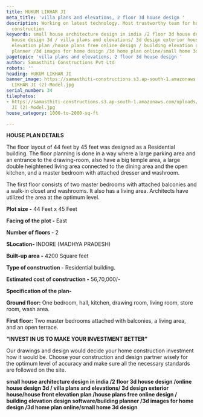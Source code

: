 ```yaml
---
title: HUKUM LIKHAR JI
meta_title: 'villa plans and elevations, 2 floor 3d house design '
description: Working on latest technology. Most trustworthy team for house c& building
  construction
keywords: small house architecture design in india /2 floor 3d house design /online
  house design 3d / villa plans and elevations/ 3d design exterior house/house front
  elevation plan /house plans free online design / building elevation design software/building
  planner /3d images for home design /3d home plan online/small home 3d design
pagetopic: 'villa plans and elevations, 2 floor 3d house design '
author: Samasthiti Constructions Pvt Ltd
robots: ''
heading: HUKUM LIKHAR JI
banner_image: https://samasthiti-constructions.s3.ap-south-1.amazonaws.com/uploads/HUKUM
  LIKHAR JI (2)-Model.jpg
serial_number: 34
tilephotos:
- https://samasthiti-constructions.s3.ap-south-1.amazonaws.com/uploads/HUKUM LIKHAR
  JI (2)-Model.jpg
house_category: 1000-to-2000-sq-ft

---
```

**HOUSE PLAN DETAILS**

The floor layout of 44 feet by 45 feet was designed as a Residential building. The floor planning is done in a way where a large parking area and an entrance to the drawing-room, also have a big temple area, a large double heightened living area connected to the dining area and the open kitchen, and a master bedroom with attached dresser and washroom.

The first floor consists of two master bedrooms with attached balconies and a walk-in closet and washrooms. It also has a living area. Architects have utilized the area at the optimum level.

**Plot size -** 44 Feet x 45 Feet

**Facing of the plot -** East

**Number of floors -** 2

**SLocation-** INDORE (MADHYA PRADESH)

**Built-up area -** 4200 Square feet

**Type of construction -** Residential building.

**Estimated cost of construction -** 56,70,000/-

**Specification of the plan-**

**Ground floor:** One bedroom, hall, kitchen, drawing room, living room, store room, wash area.

**First floor:** Two master bedrooms attached with balconies, a living area, and an open terrace.

**“INVEST IN US TO MAKE YOUR INVESTMENT BETTER”**

Our drawings and design would decide your home construction investment how it would be. Choose your construction and design partner wisely for the optimum level of accuracy and make sure all the necessary standards are followed on the site.

**small house architecture design in india /2 floor 3d house design /online house design 3d / villa plans and elevations/ 3d design exterior house/house front elevation plan /house plans free online design / building elevation design software/building planner /3d images for home design /3d home plan online/small home 3d design**